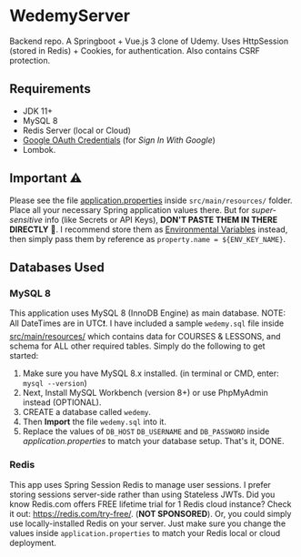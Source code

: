 # WedemyServer

Backend repo. A Springboot + Vue.js 3 clone of Udemy. Uses HttpSession (stored in Redis) + Cookies, for authentication.
Also contains CSRF protection.


## Requirements

- JDK 11+
- MySQL 8
- Redis Server (local or Cloud)
- [Google OAuth Credentials](https://console.developers.google.com/apis/credentials) (for _Sign In With Google_)
- Lombok.

## Important ⚠

Please see the file [application.properties](src/main/resources/application.properties) inside `src/main/resources/`
folder. Place all your necessary Spring application values there. But for _super-sensitive_
info (like Secrets or API Keys), **DON'T PASTE THEM IN THERE DIRECTLY** 🚫. I recommend store them
as [Environmental Variables](https://www.baeldung.com/properties-with-spring) instead, then simply pass them by
reference as `property.name = ${ENV_KEY_NAME}`.

## Databases Used

### MySQL 8

This application uses MySQL 8 (InnoDB Engine) as main database. NOTE: All DateTimes are in UTC❗. I have included a
sample `wedemy.sql` file inside [src/main/resources/](src/main/resources) which contains data for COURSES & LESSONS, and
schema for ALL other required tables. Simply do the following to get started:

1. Make sure you have MySQL 8.x installed. (in terminal or CMD, enter: `mysql --version`)
2. Next, Install MySQL Workbench (version 8+) or use PhpMyAdmin instead (OPTIONAL).
3. CREATE a database called `wedemy`.
4. Then **Import** the file `wedemy.sql` into it.
5. Replace the values of `DB_HOST` `DB_USERNAME` and `DB_PASSWORD` inside _application.properties_ to match your
   database setup. That's it, DONE.

### Redis

This app uses Spring Session Redis to manage user sessions. I prefer storing sessions server-side rather than using Stateless JWTs. Did
you know Redis.com offers FREE lifetime trial for 1 Redis cloud instance? Check it out: https://redis.com/try-free/.
(**NOT SPONSORED**). Or, you could simply use locally-installed Redis on your server. Just make sure you change the values 
inside `application.properties` to match your Redis local or cloud deployment.

